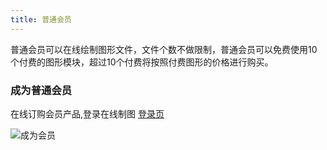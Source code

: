 ```yaml
---
title: 普通会员
---
```

普通会员可以在线绘制图形文件，文件个数不做限制，普通会员可以免费使用10个付费的图形模块，超过10个付费将按照付费图形的价格进行购买。
### 成为普通会员
在线订购会员产品,登录在线制图 [登录页](https://www.freedgo.com/login.html "在线制图")

![成为会员](/docs/themes/freedgo/getuser.png "成为会员")